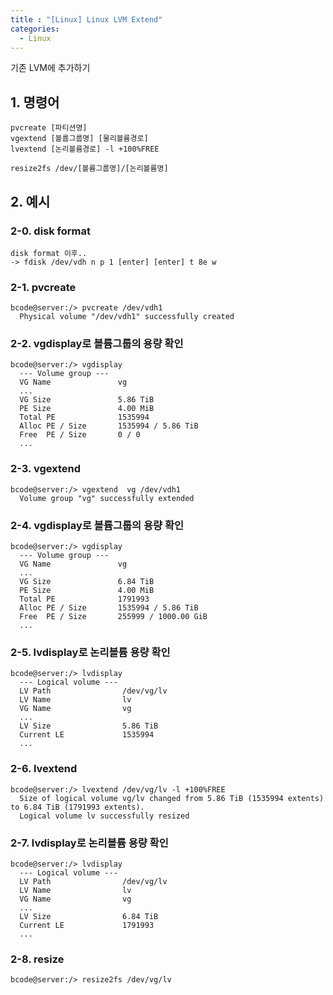```yaml
---
title : "[Linux] Linux LVM Extend"
categories:
  - Linux
---
```

기존 LVM에 추가하기

## 1. 명령어

~~~
pvcreate [파티션명]
vgextend [볼륩그룹명] [물리볼륨경로]
lvextend [논리볼륨경로] -l +100%FREE

resize2fs /dev/[볼륨그룹명]/[논리볼륨명]
~~~

## 2. 예시

### 2-0. disk format

~~~
disk format 이후..
-> fdisk /dev/vdh n p 1 [enter] [enter] t 8e w
~~~

### 2-1. pvcreate

~~~
bcode@server:/> pvcreate /dev/vdh1
  Physical volume "/dev/vdh1" successfully created
~~~

### 2-2. vgdisplay로 볼륨그룹의 용량 확인

~~~
bcode@server:/> vgdisplay
  --- Volume group ---
  VG Name               vg
  ...
  VG Size               5.86 TiB
  PE Size               4.00 MiB
  Total PE              1535994
  Alloc PE / Size       1535994 / 5.86 TiB
  Free  PE / Size       0 / 0   
  ...
~~~

### 2-3. vgextend

~~~
bcode@server:/> vgextend  vg /dev/vdh1
  Volume group "vg" successfully extended
~~~

### 2-4. vgdisplay로 볼륨그룹의 용량 확인

~~~
bcode@server:/> vgdisplay
  --- Volume group ---
  VG Name               vg
  ...
  VG Size               6.84 TiB
  PE Size               4.00 MiB
  Total PE              1791993
  Alloc PE / Size       1535994 / 5.86 TiB
  Free  PE / Size       255999 / 1000.00 GiB
  ...
~~~

### 2-5. lvdisplay로 논리볼륨 용량 확인

~~~
bcode@server:/> lvdisplay
  --- Logical volume ---
  LV Path                /dev/vg/lv
  LV Name                lv
  VG Name                vg
  ...
  LV Size                5.86 TiB
  Current LE             1535994
  ...
~~~

### 2-6. lvextend

~~~
bcode@server:/> lvextend /dev/vg/lv -l +100%FREE
  Size of logical volume vg/lv changed from 5.86 TiB (1535994 extents) to 6.84 TiB (1791993 extents).
  Logical volume lv successfully resized
~~~

### 2-7. lvdisplay로 논리볼륨 용량 확인

~~~
bcode@server:/> lvdisplay
  --- Logical volume ---
  LV Path                /dev/vg/lv
  LV Name                lv
  VG Name                vg
  ...
  LV Size                6.84 TiB
  Current LE             1791993
  ...
~~~

### 2-8. resize

~~~
bcode@server:/> resize2fs /dev/vg/lv
~~~
